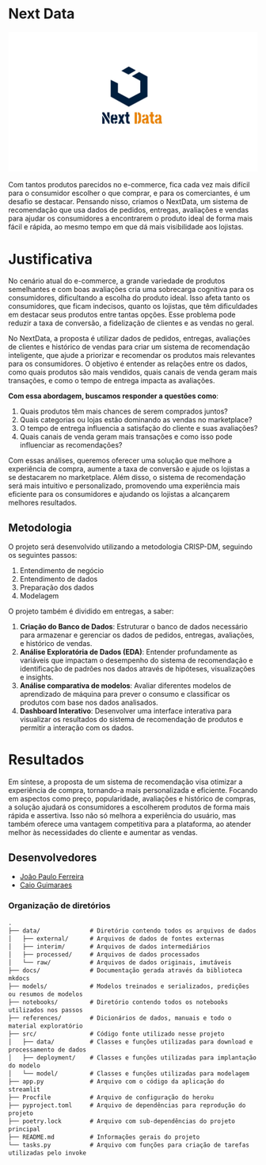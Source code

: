 # Next Data
<p align="center">
    
![Imagem do projeto](docs/assets/img/nextdata.jpg)


Com tantos produtos parecidos no e-commerce, fica cada vez mais difícil para o consumidor escolher o que comprar, e para os comerciantes, é um desafio se destacar. Pensando nisso, criamos o NextData, um sistema de recomendação que usa dados de pedidos, entregas, avaliações e vendas para ajudar os consumidores a encontrarem o produto ideal de forma mais fácil e rápida, ao mesmo tempo em que dá mais visibilidade aos lojistas.

# Justificativa
No cenário atual do e-commerce, a grande variedade de produtos semelhantes e com boas avaliações cria uma sobrecarga cognitiva para os consumidores, dificultando a escolha do produto ideal. Isso afeta tanto os consumidores, que ficam indecisos, quanto os lojistas, que têm dificuldades em destacar seus produtos entre tantas opções. Esse problema pode reduzir a taxa de conversão, a fidelização de clientes e as vendas no geral.

No NextData, a proposta é utilizar dados de pedidos, entregas, avaliações de clientes e histórico de vendas para criar um sistema de recomendação inteligente, que ajude a priorizar e recomendar os produtos mais relevantes para os consumidores. O objetivo é entender as relações entre os dados, como quais produtos são mais vendidos, quais canais de venda geram mais transações, e como o tempo de entrega impacta as avaliações.

**Com essa abordagem, buscamos responder a questões como**:

1. Quais produtos têm mais chances de serem comprados juntos?
2. Quais categorias ou lojas estão dominando as vendas no marketplace?
3. O tempo de entrega influencia a satisfação do cliente e suas avaliações?
4. Quais canais de venda geram mais transações e como isso pode influenciar as recomendações?

Com essas análises, queremos oferecer uma solução que melhore a experiência de compra, aumente a taxa de conversão e ajude os lojistas a se destacarem no marketplace. Além disso, o sistema de recomendação será mais intuitivo e personalizado, promovendo uma experiência mais eficiente para os consumidores e ajudando os lojistas a alcançarem melhores resultados.

## Metodologia

O projeto será desenvolvido utilizando a metodologia CRISP-DM, seguindo os seguintes passos:

1. Entendimento de negócio
2. Entendimento de dados
3. Preparação dos dados
4. Modelagem

O projeto também é dividido em entregas, a saber:

1. **Criação do Banco de Dados**: Estruturar o banco de dados necessário para armazenar e gerenciar os dados de pedidos, entregas, avaliações, e histórico de vendas.
2. **Análise Exploratória de Dados (EDA)**: Entender profundamente as variáveis que impactam o desempenho do sistema de recomendação e identificação de padrões nos dados através de hipóteses, visualizações e insights.
3. **Análise comparativa de modelos**: Avaliar diferentes modelos de aprendizado de máquina para prever o consumo e classificar os produtos com base nos dados analisados.
4. **Dashboard Interativo**: Desenvolver uma interface interativa para visualizar os resultados do sistema de recomendação de produtos e permitir a interação com os dados.

# Resultados
Em síntese, a proposta de um sistema de recomendação visa otimizar a experiência de compra, tornando-a mais personalizada e eficiente. Focando em aspectos como preço, popularidade, avaliações e histórico de compras, a solução ajudará os consumidores a escolherem produtos de forma mais rápida e assertiva. Isso não só melhora a experiência do usuário, mas também oferece uma vantagem competitiva para a plataforma, ao atender melhor às necessidades do cliente e aumentar as vendas.

## Desenvolvedores
 - [João Paulo Ferreira](https://github.com/joao-paulo-alt)
 - [Caio Guimaraes](https://github.com/caioguimaraes18)


### Organização de diretórios


```
.
├── data/              # Diretório contendo todos os arquivos de dados
│   ├── external/      # Arquivos de dados de fontes externas
│   ├── interim/       # Arquivos de dados intermediários
│   ├── processed/     # Arquivos de dados processados
│   └── raw/           # Arquivos de dados originais, imutáveis
├── docs/              # Documentação gerada através da biblioteca mkdocs
├── models/            # Modelos treinados e serializados, predições ou resumos de modelos
├── notebooks/         # Diretório contendo todos os notebooks utilizados nos passos
├── references/        # Dicionários de dados, manuais e todo o material exploratório
├── src/               # Código fonte utilizado nesse projeto
│   ├── data/          # Classes e funções utilizadas para download e processamento de dados
│   ├── deployment/    # Classes e funções utilizadas para implantação do modelo
│   └── model/         # Classes e funções utilizadas para modelagem
├── app.py             # Arquivo com o código da aplicação do streamlit
├── Procfile           # Arquivo de configuração do heroku
├── pyproject.toml     # Arquivo de dependências para reprodução do projeto
├── poetry.lock        # Arquivo com sub-dependências do projeto principal
├── README.md          # Informações gerais do projeto
└── tasks.py           # Arquivo com funções para criação de tarefas utilizadas pelo invoke

```

